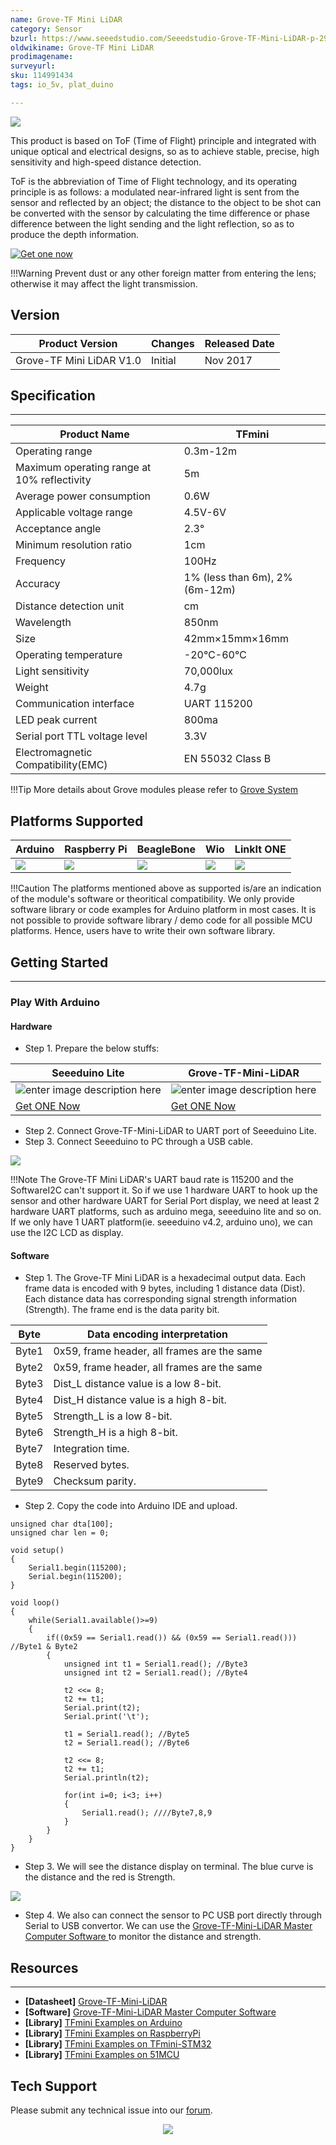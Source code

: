```yaml
---
name: Grove-TF Mini LiDAR
category: Sensor
bzurl: https://www.seeedstudio.com/Seeedstudio-Grove-TF-Mini-LiDAR-p-2996.html
oldwikiname: Grove-TF Mini LiDAR
prodimagename:
surveyurl:
sku: 114991434
tags: io_5v, plat_duino

---
```

![](https://files.seeedstudio.com/wiki/Grove-TF_Mini_LiDAR/img/Grove-TF-Mini-LiDAR.JPG)

This product is based on ToF (Time of Flight) principle and integrated with unique optical and electrical designs, so as to achieve stable, precise, high sensitivity and high-speed distance detection.

ToF is the abbreviation of Time of Flight technology, and its operating principle is as follows: a modulated near-infrared light is sent from the sensor and reflected by an object; the distance to the object to be shot can be converted with the sensor by calculating the time difference or phase difference between the light sending and the light reflection, so as to produce the depth information.

[![Get one now](https://files.seeedstudio.com/wiki/Grove_Ultrasonic_Ranger/image/300px-Get_One_Now_Banner.png)](https://www.seeedstudio.com/Seeedstudio-Grove-TF-Mini-LiDAR-p-2996.html)

!!!Warning
    Prevent dust or any other foreign matter from entering the lens; otherwise it may affect the light transmission.


## Version

| Product Version              | Changes                                                                                                                                                                                    | Released Date |
|------------------------------|--------------------------------------------------------------------------------------------------------------------------------------------------------------------------------------------|---------------|
| Grove-TF Mini LiDAR V1.0 | Initial | Nov 2017      |


## Specification
---
| Product   Name                              | TFmini                           |
|---------------------------------------------|----------------------------------|
| Operating range                             | 0.3m-12m                         |
| Maximum operating range at 10% reflectivity | 5m                               |
| Average power consumption                   | 0.6W                            |
| Applicable voltage range                    | 4.5V-6V                          |
| Acceptance angle                            | 2.3°                             |
| Minimum resolution ratio                    | 1cm                              |
| Frequency                                   | 100Hz                            |
| Accuracy                                    | 1%   (less than 6m), 2% (6m-12m) |
| Distance detection unit                     | cm                               |
| Wavelength                                  | 850nm                            |
| Size                                        | 42mm×15mm×16mm                   |
| Operating temperature                       | -20℃-60℃                       |
| Light sensitivity                           | 70,000lux                        |
| Weight                                      | 4.7g                             |
| Communication interface                     | UART 115200                      |
| LED peak current                            | 800ma                            |
| Serial port TTL voltage level               | 3.3V                              |
| Electromagnetic Compatibility(EMC)          | EN 55032 Class B                  |

!!!Tip
    More details about Grove modules please refer to [Grove System](https://wiki.seeedstudio.com/Grove_System/)

Platforms Supported
-------------------

| Arduino                                                                                             | Raspberry Pi                                                                                             | BeagleBone                                                                                      | Wio                                                                                               | LinkIt ONE                                                                                         |
|-----------------------------------------------------------------------------------------------------|----------------------------------------------------------------------------------------------------------|-------------------------------------------------------------------------------------------------|---------------------------------------------------------------------------------------------------|----------------------------------------------------------------------------------------------------|
| ![](https://files.seeedstudio.com/wiki/wiki_english/docs/images/arduino_logo.jpg) | ![](https://files.seeedstudio.com/wiki/wiki_english/docs/images/raspberry_pi_logo_n.jpg) | ![](https://files.seeedstudio.com/wiki/wiki_english/docs/images/bbg_logo_n.jpg) | ![](https://files.seeedstudio.com/wiki/wiki_english/docs/images/wio_logo_n.jpg) | ![](https://files.seeedstudio.com/wiki/wiki_english/docs/images/linkit_logo_n.jpg) |

!!!Caution
    The platforms mentioned above as supported is/are an indication of the module's software or theoritical compatibility. We only provide software library or code examples for Arduino platform in most cases. It is not possible to provide software library / demo code for all possible MCU platforms. Hence, users have to write their own software library.


## Getting Started
---
### Play With Arduino

#### Hardware

- Step 1. Prepare the below stuffs:

| Seeeduino Lite |  Grove-TF-Mini-LiDAR |
|--------------|-----------------|
|![enter image description here](https://files.seeedstudio.com/wiki/Grove-TF_Mini_LiDAR/img/Seeed%20lite_S.jpg)|![enter image description here](https://files.seeedstudio.com/wiki/Grove-TF_Mini_LiDAR/img/Grove-TF-Mini-LiDAR_S.JPG)|
|[Get ONE Now](https://www.seeedstudio.com/Seeeduino-Lite-p-1487.html)|[Get ONE Now](https://www.seeedstudio.com/Seeedstudio-Grove-TF-Mini-LiDAR-p-2996.html)|

- Step 2. Connect Grove-TF-Mini-LiDAR to UART port of Seeeduino Lite.
- Step 3. Connect Seeeduino to PC through a USB cable.

![](https://files.seeedstudio.com/wiki/Grove-TF_Mini_LiDAR/img/Seeeduino.JPG)

!!!Note
    The Grove-TF Mini LiDAR's UART baud rate is 115200 and the SoftwareI2C can't support it. So if we use 1 hardware UART to hook up the sensor and other hardware UART for Serial Port display, we need at least 2 hardware UART platforms, such as arduino mega, seeeduino lite and so on.  If we only have 1 UART platform(ie. seeeduino v4.2, arduino uno), we can use the I2C LCD as display.


#### Software

- Step 1. The Grove-TF Mini LiDAR is a hexadecimal output data. Each frame data is encoded with 9 bytes, including 1 distance data (Dist). Each distance data has corresponding signal strength information (Strength). The frame end is the data parity bit. 

| Byte  | Data encoding interpretation                |
|-------|---------------------------------------------|
| Byte1 | 0x59, frame header, all frames are the same |
| Byte2 | 0x59, frame header, all frames are the same |
| Byte3 | Dist_L distance value is a low 8-bit.       |
| Byte4 | Dist_H distance value is a high 8-bit.      |
| Byte5 | Strength_L is a low 8-bit.                  |
| Byte6 | Strength_H is a high 8-bit.                 |
| Byte7 | Integration time.                           |
| Byte8 | Reserved bytes.                             |
| Byte9 | Checksum parity.                             |


- Step 2. Copy the code into Arduino IDE and upload.

```
unsigned char dta[100];
unsigned char len = 0;

void setup()
{
    Serial1.begin(115200);
    Serial.begin(115200);
}

void loop()
{
    while(Serial1.available()>=9)
    {
        if((0x59 == Serial1.read()) && (0x59 == Serial1.read())) //Byte1 & Byte2
        {
            unsigned int t1 = Serial1.read(); //Byte3
            unsigned int t2 = Serial1.read(); //Byte4

            t2 <<= 8;
            t2 += t1;
            Serial.print(t2);
            Serial.print('\t');

            t1 = Serial1.read(); //Byte5
            t2 = Serial1.read(); //Byte6

            t2 <<= 8;
            t2 += t1;
            Serial.println(t2);

            for(int i=0; i<3; i++) 
            { 
                Serial1.read(); ////Byte7,8,9
            }
        }
    }
}
```
- Step 3. We will see the distance display on terminal. The blue curve is the distance and the red is Strength. 

![](https://files.seeedstudio.com/wiki/Grove-TF_Mini_LiDAR/img/curve.png)

- Step 4. We also can connect the sensor to PC USB port directly through Serial to USB convertor. We can use the [Grove-TF-Mini-LiDAR Master Computer Software
](https://files.seeedstudio.com/wiki/Grove-TF_Mini_LiDAR/res/Grove-TF-Mini-LiDAR%20Master%20Computer%20Software.zip) to monitor the distance and strength.  

## Resources
---
- **[Datasheet]** [Grove-TF-Mini-LiDAR
](https://files.seeedstudio.com/wiki/Grove-TF_Mini_LiDAR/res/DE-LiDAR%20TFmini%20Datasheet-V1.7-EN.pdf)
- **[Software]** [Grove-TF-Mini-LiDAR Master Computer Software
](https://files.seeedstudio.com/wiki/Grove-TF_Mini_LiDAR/res/Grove-TF-Mini-LiDAR%20Master%20Computer%20Software.zip)
- **[Library]** [TFmini Examples on Arduino](https://github.com/TFmini/TFmini-Arduino)
- **[Library]** [TFmini Examples on RaspberryPi](https://github.com/TFmini/TFmini-RaspberryPi)
- **[Library]** [TFmini Examples on TFmini-STM32](https://github.com/TFmini/TFmini-STM32)
- **[Library]** [TFmini Examples on 51MCU](https://github.com/TFmini/TFmini-51MCU)

## Tech Support
Please submit any technical issue into our [forum](https://forum.seeedstudio.com/). <br /><p style="text-align:center"><a href="https://www.seeedstudio.com/act-4.html?utm_source=wiki&utm_medium=wikibanner&utm_campaign=newproducts" target="_blank"><img src="https://files.seeedstudio.com/wiki/Wiki_Banner/new_product.jpg" /></a></p>